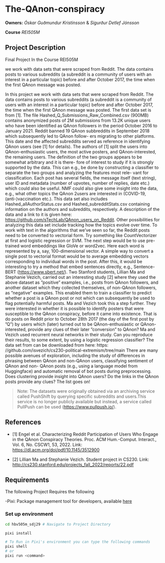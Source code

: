 # The-QAnon-conspiracy


**Owners:**
*Óskar Guðmundur Kristinsson* & *Sigurður Detlef Jónsson*

**Course**
*REI505M*

## Project Description
Final Project In the Course REI505M

we work with data sets that were scraped from Reddit. The data contains posts to various 
subreddits (a subreddit is a community of users with an interest in a particular topic) 
before and after October 2017, the time when the first QAnon message was posted.

In this project we work with data sets that were scraped from Reddit. The data contains
posts to various subreddits (a subreddit is a community of users with an interest in a
particular topic) before and after October 2017, the time when the first QAnon message
was posted.
The first data set is from [1]. The file Hashed_Q_Submissions_Raw_Combined.csv
(900MB) contains anonymized posts of 2M submissions from 13.2K unique users who have
been identified as QAnon followers in the period October 2016 to January 2021. Reddit
banned 19 QAnon subbreddits in September 2018 which subsequently led to QAnon follow-
ers migrating to other platforms. This date and the affected subreddits served as reference
in identifying QAnon users (see [1] for details). The authors of [1] split the users into
QAnon-enthusiastic users, the most active posters, and QAnon-interested, the remaining
users. The definition of the two groups appears to be somewhat arbitrary and it is there-
fore of interest to study if it is strongly supported by the data. This can e.g., be done by
constructing a classifier to separate the two groups and analyzing the features most rele-
vant for classification. Each post has several fields, the message itself (text string), user
ID and metadata (number of upvotes, number of replies, date etc.) which could also be
useful. NMF could also give some insight into the data, e.g., what other topics the QAnon
2users are interested in (COVID-19, (anti-)vaccination etc.). This data set also includes
Hashed_allAuthorStatus.csv and Hashed_subredditStats.csv containing information
on the authors and subreddits, respectively. A description of the data and a link to it is
given here: https://github.com/sTechLab/QAnon_users_on_Reddit. Other possibilities
for analyzing this data set include tracking how the topics evolve over time.
To work with text in the algorithms that we’ve seen so far, the Reddit posts need to
be converted to vectorial form. Try something like CountVectorizer at first and logistic
regression or SVM. The next step would be to use pre-trained word embeddings like GloVe
or word2vec. Here each word is represented by a, say, 100-dimensional vector. A simple
way to convert a single post to vectorial format would be to average embedding vectors
corresponding to individual words in the post. After this, it would be interesting to try a
method that embed sentences directly, e.g., Sentence-BERT (https://www.sbert.net/).
Two Stanford students, Lillian Ma and Stephanie Vezich, carried out an interesting
study [2] where they used the above dataset as ”positive” examples, i.e., posts from QAnon
followers, and another dataset which they collected themselves, of non-QAnon followers, as
”negative” examples. This enabled them to train a classifier to predict whether a post is a
QAnon post or not which can subsequently be used to flag potentially harmful posts.
Ma and Vezich took this a step further. They were interested in whether it is possible
to identify posters that were susceptible to the QAnon conspiracy, before it came into
existence. That is do posts on Reddit prior to October 28th 2017 (the day of the first post
by ”Q”) by users which (later) turned out to be QAnon-enthusiastic or QAnon-interested,
provide any clues of their later ”conversion” to QAnon? Ma and Vezich used recurrent
neural networks in their study. Can you reproduce their results, to some extent, by using
a logistic regression classifier? The data set from can be downloaded from here: https:
//github.com/isvezich/cs230-political-extremism/tree/main
There are many possible avenues of exploration, including the study of differences in
phrasing between QAnon and non-QAnon users, classifying sentiment of QAnon and non-
QAnon posts (e.g., using a language model from Huggingface) and automatic removal of
bot posts during preprocessing. Does clustering provide insight into QAnon users? Do the
links in the QAnon posts provide any clues? The list goes on!

> Note: The datasets were originally obtained via an archiving service called
> PushShift by querying specific subreddits and users.This service is no longer
> publicly available but instead, a service called PullPush can be used
> (https://www.pullpush.io/).

## References
- [1] Engel et al. Characterizing Reddit Participation of Users Who Engage in the QAnon
Conspiracy Theories. Proc. ACM Hum.-Comput. Interact., Vol. 6, No. CSCW1, 53, 2022.
Link: https://dl.acm.org/doi/pdf/10.1145/3512900

- [2] Lillian Ma and Stephanie Vezich. Student project in CS230.
Link: http://cs230.stanford.edu/projects_fall_2022/reports/22.pdf



## Requirements
The following Project Requires the following

-Pixi: Package management tool for developers, available  [here](https://pixi.sh/dev/)

### Set up environment

```bash
cd hbv505m_sdj29 # Navigate to Project Directory

pixi install

# To Run in Pixi's environment you can type the following commands
pixi shell
# or
pixi run <command>
```


